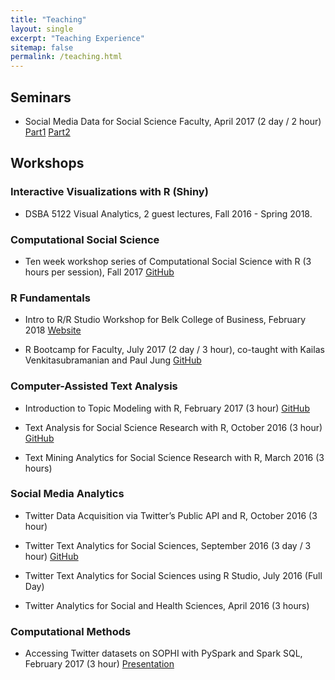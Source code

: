 ```yaml
---
title: "Teaching"
layout: single
excerpt: "Teaching Experience"
sitemap: false
permalink: /teaching.html
---
```


## Seminars

*   Social Media Data for Social Science Faculty, April 2017 (2 day / 2 hour) [Part1](/assets/documents/presentations/Social-Media-Seminar-Part1.pdf) [Part2](/assets/documents/presentations/Social-Media-Seminar-Part2.pdf)

## Workshops

### Interactive Visualizations with R (Shiny)

*   DSBA 5122 Visual Analytics, 2 guest lectures, Fall 2016 - Spring 2018.

### Computational Social Science

*   Ten week workshop series of Computational Social Science with R (3 hours per session), Fall 2017 [GitHub](https://wesslen.github.io/fall2017-rworkshops/)

### R Fundamentals

*   Intro to R/R Studio Workshop for Belk College of Business, February 2018 [Website](http://rpubs.com/ryanwesslen/belk-rworkshop)

*   R Bootcamp for Faculty, July 2017 (2 day / 3 hour), co-taught with Kailas Venkitasubramanian and Paul Jung [GitHub](https://github.com/wesslen/r-bootcamp-workshop-summer-2017)

### Computer-Assisted Text Analysis

*   Introduction to Topic Modeling with R, February 2017 (3 hour) [GitHub](https://github.com/wesslen/Topic-Modeling-Workshop-with-R)

*   Text Analysis for Social Science Research with R, October 2016 (3 hour) [GitHub](https://github.com/wesslen/Federalist-Papers-Workshop)

*   Text Mining Analytics for Social Science Research with R, March 2016 (3 hours)

### Social Media Analytics

*   Twitter Data Acquisition via Twitter’s Public API and R, October 2016 (3 hour)

*   Twitter Text Analytics for Social Sciences, September 2016 (3 day / 3 hour) [GitHub](https://github.com/wesslen/fall-2016-pm-twitter-text)

*   Twitter Text Analytics for Social Sciences using R Studio, July 2016 (Full Day)

*   Twitter Analytics for Social and Health Sciences, April 2016 (3 hours)

### Computational Methods

*   Accessing Twitter datasets on SOPHI with PySpark and Spark SQL, February 2017 (3 hour) [Presentation](/assets/documents/presentations/spark-twitter.pptx)
